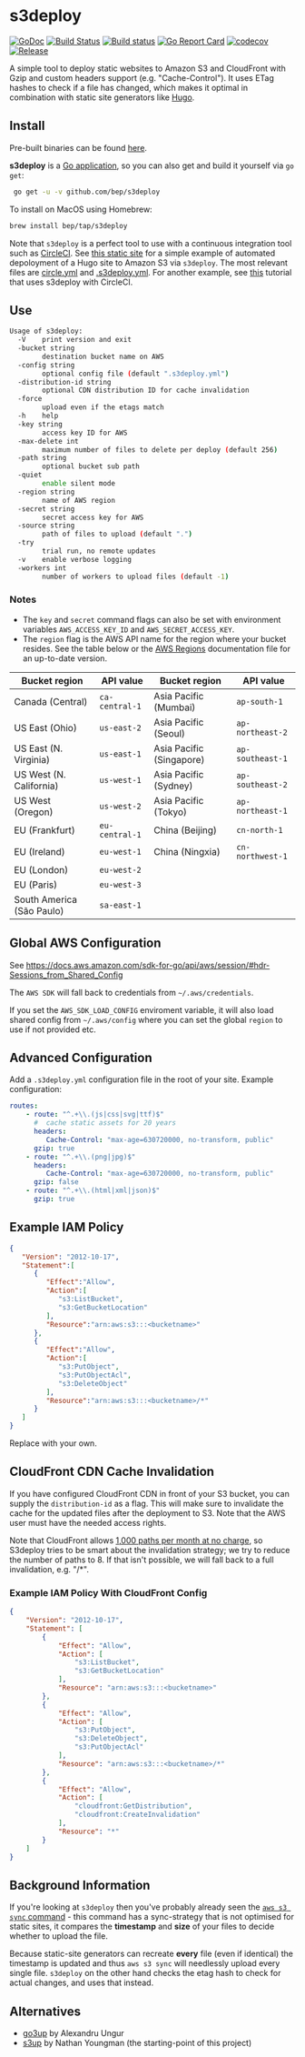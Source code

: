 # s3deploy

[![GoDoc](https://godoc.org/github.com/bep/s3deploy?status.svg)](https://godoc.org/github.com/bep/s3deploy)
[![Build Status](https://travis-ci.org/bep/s3deploy.svg)](https://travis-ci.org/bep/s3deploy)
[![Build status](https://ci.appveyor.com/api/projects/status/rofnubomdtpv5ht4?svg=true)](https://ci.appveyor.com/project/bep/s3deploy)
[![Go Report Card](https://goreportcard.com/badge/github.com/bep/s3deploy)](https://goreportcard.com/report/github.com/bep/s3deploy)
[![codecov](https://codecov.io/gh/bep/s3deploy/branch/master/graph/badge.svg)](https://codecov.io/gh/bep/s3deploy)
[![Release](https://img.shields.io/github/release/bep/s3deploy.svg?style=flat-square)](https://github.com/bep/s3deploy/releases/latest)

A simple tool to deploy static websites to Amazon S3 and CloudFront with Gzip and custom headers support (e.g. "Cache-Control"). It uses ETag hashes to check if a file has changed, which makes it optimal in combination with static site generators like [Hugo](https://github.com/gohugoio/hugo).

## Install

Pre-built binaries can be found [here](https://github.com/bep/s3deploy/releases/latest).

**s3deploy** is a [Go application](https://golang.org/doc/install), so you can also get and build it yourself via `go get`:

```bash
 go get -u -v github.com/bep/s3deploy
 ```
 
 To install on MacOS using Homebrew:

 ```bash
 brew install bep/tap/s3deploy
 ```

Note that `s3deploy` is a perfect tool to use with a continuous integration tool such as [CircleCI](https://circleci.com/). See [this static site](https://github.com/bep/bego.io) for a simple example of automated depoloyment of a Hugo site to Amazon S3 via `s3deploy`.  The most relevant files are [circle.yml](https://github.com/bep/bego.io/blob/master/circle.yml) and [.s3deploy.yml](https://github.com/bep/bego.io/blob/master/.s3deploy.yml). For another example, see [this](https://mostlygeek.com/posts/hugo-circle-s3-hosting/) tutorial that uses s3deploy with CircleCI.

## Use

```bash
Usage of s3deploy:
  -V	print version and exit
  -bucket string
    	destination bucket name on AWS
  -config string
    	optional config file (default ".s3deploy.yml")
  -distribution-id string
    	optional CDN distribution ID for cache invalidation
  -force
    	upload even if the etags match
  -h	help
  -key string
    	access key ID for AWS
  -max-delete int
    	maximum number of files to delete per deploy (default 256)
  -path string
    	optional bucket sub path
  -quiet
    	enable silent mode
  -region string
    	name of AWS region
  -secret string
    	secret access key for AWS
  -source string
    	path of files to upload (default ".")
  -try
    	trial run, no remote updates
  -v	enable verbose logging
  -workers int
    	number of workers to upload files (default -1)
```

### Notes

- The `key` and `secret` command flags can also be set with environment variables `AWS_ACCESS_KEY_ID` and `AWS_SECRET_ACCESS_KEY`.
- The `region` flag is the AWS API name for the region where your bucket resides. See the table below or the [AWS Regions](https://docs.aws.amazon.com/general/latest/gr/rande.html#s3_region) documentation file for an up-to-date version.

Bucket region | API value | Bucket region | API value
------------- | --------- | ------------- | ----------
Canada (Central) | `ca-central-1` | Asia Pacific (Mumbai) | `ap-south-1`
US East (Ohio) | `us-east-2` | Asia Pacific (Seoul) | `ap-northeast-2`
US East (N. Virginia) | `us-east-1` | Asia Pacific (Singapore) | `ap-southeast-1`
US West (N. California) | `us-west-1` | Asia Pacific (Sydney) | `ap-southeast-2`
US West (Oregon) | `us-west-2` | Asia Pacific (Tokyo) | `ap-northeast-1`
EU (Frankfurt)  | `eu-central-1` | China (Beijing) | `cn-north-1`
EU (Ireland) | `eu-west-1` | China (Ningxia) | `cn-northwest-1`
EU (London) | `eu-west-2`
EU (Paris) | `eu-west-3`
South America (São Paulo) | `sa-east-1`

## Global AWS Configuration

See https://docs.aws.amazon.com/sdk-for-go/api/aws/session/#hdr-Sessions_from_Shared_Config

The `AWS SDK` will fall back to credentials from `~/.aws/credentials`.

If you set the `AWS_SDK_LOAD_CONFIG` enviroment variable, it will also load shared config from `~/.aws/config` where you can set the global `region` to use if not provided etc.

## Advanced Configuration

Add a `.s3deploy.yml` configuration file in the root of your site. Example configuration:

```yaml
routes:
    - route: "^.+\\.(js|css|svg|ttf)$"
      #  cache static assets for 20 years
      headers:
         Cache-Control: "max-age=630720000, no-transform, public"
      gzip: true
    - route: "^.+\\.(png|jpg)$"
      headers:
         Cache-Control: "max-age=630720000, no-transform, public"
      gzip: false
    - route: "^.+\\.(html|xml|json)$"
      gzip: true   
``` 


## Example IAM Policy

```json
{
   "Version": "2012-10-17",
   "Statement":[
      {
         "Effect":"Allow",
         "Action":[
            "s3:ListBucket",
            "s3:GetBucketLocation"
         ],
         "Resource":"arn:aws:s3:::<bucketname>"
      },
      {
         "Effect":"Allow",
         "Action":[
            "s3:PutObject",
            "s3:PutObjectAcl",
            "s3:DeleteObject"
         ],
         "Resource":"arn:aws:s3:::<bucketname>/*"
      }
   ]
}
```

Replace <bucketname> with your own.
	
## CloudFront CDN Cache Invalidation

If you have configured CloudFront CDN in front of your S3 bucket, you can supply the `distribution-id` as a flag. This will make sure to invalidate the cache for the updated files after the deployment to S3. Note that the AWS user must have the needed access rights.

Note that CloudFront allows [1,000 paths per month at no charge](https://aws.amazon.com/blogs/aws/simplified-multiple-object-invalidation-for-amazon-cloudfront/), so S3deploy tries to be smart about the invalidation strategy; we try to reduce the number of paths to 8. If that isn't possible, we will fall back to a full invalidation, e.g. "/*".

### Example IAM Policy With CloudFront Config

```json
{
    "Version": "2012-10-17",
    "Statement": [
        {
            "Effect": "Allow",
            "Action": [
                "s3:ListBucket",
                "s3:GetBucketLocation"
            ],
            "Resource": "arn:aws:s3:::<bucketname>"
        },
        {
            "Effect": "Allow",
            "Action": [
                "s3:PutObject",
                "s3:DeleteObject",
                "s3:PutObjectAcl"
            ],
            "Resource": "arn:aws:s3:::<bucketname>/*"
        },
        {
            "Effect": "Allow",
            "Action": [
                "cloudfront:GetDistribution",
                "cloudfront:CreateInvalidation"
            ],
            "Resource": "*"
        }
    ]
}
```

## Background Information

If you're looking at `s3deploy` then you've probably already seen the [`aws s3 sync` command](http://docs.aws.amazon.com/cli/latest/reference/s3/sync.html) - this command has a sync-strategy that is not optimised for static sites, it compares the **timestamp** and **size** of your files to decide whether to upload the file.

Because static-site generators can recreate **every** file (even if identical) the timestamp is updated and thus `aws s3 sync` will needlessly upload every single file. `s3deploy` on the other hand checks the etag hash to check for actual changes, and uses that instead.

## Alternatives

* [go3up](https://github.com/alexaandru/go3up) by Alexandru Ungur
* [s3up](https://github.com/nathany/s3up) by Nathan Youngman (the starting-point of this project)
